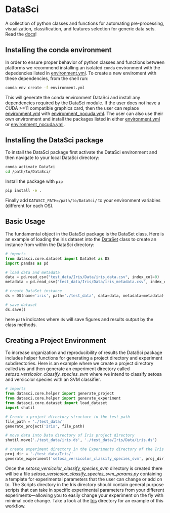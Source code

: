 # DataSci
A collection of python classes and functions for automating pre-processing, visualization, classification, and features selection for generic data sets. Read the [docs](https://ekehoe32.github.io/DataSci/)!

## Installing the conda environment
In order to ensure proper behavior of python classes and functions between platforms we recommend installing an isolated ```conda``` environment with the depedencies listed in [environment.yml](environment.yml). To create a new enviroment with these dependencies, from the shell run:
```bash
conda env create -f environment.yml
```
This will generate the conda environment DataSci and install any dependencies required by the DataSci module. If the user does not have a CUDA >=11 compatible graphics card, then the user can replace [environment.yml](environment.yml) with [environment_nocuda.yml](environment_nocuda.yml). The user can also use their own environment and install the packages listed in either [environment.yml](environment.yml) or [environment_nocuda.yml](environment_nocuda.yml).

## Installing the DataSci package
To install the DataSci package first activate the DataSci environment and then navigate to your local DataSci directory:
```bash
conda activate DataSci
cd /path/to/DataSci/
```
Install the package with ```pip```
```bash
pip install -e .
```
Finally add ```DATASCI_PATH=/path/to/DataSci/``` to your environment variables (different for each OS).

## Basic Usage
The fundamental object in the DataSci package is the DataSet class. Here is an example of loading the iris dataset into the [DataSet](https://ekehoe32.github.io/DataSci/rst/datasci.core.html#datasci.core.dataset.DataSet) class to create an instance from within the DataSci directory:

```python
# imports
from datasci.core.dataset import DataSet as DS
import pandas as pd

# load data and metadata
data = pd.read_csv("test_data/Iris/Data/iris_data.csv", index_col=0)
metadata = pd.read_csv("test_data/Iris/Data/iris_metadata.csv", index_col=0)

# create DataSet instance
ds = DS(name='iris', path='./test_data', data=data, metadata=metadata)

# save dataset
ds.save()

```
here ```path``` indicates where ```ds``` will save figures and results output by the class methods.

## Creating a Project Environment
To increase organization and reproducibility of results the DataSci package includes helper functions for generating a project directory and experiment subdirectories. Here is an example where we create a project directory called *Iris* and then generate an experiment directory called *setosa_versicolor_classify_species_svm* where we intend to classify setosa and versicolor species with an SVM classifier.

```python
# imports
from datasci.core.helper import generate_project
from datasci.core.helper import generate_experiment
from datasci.core.dataset import load_dataset
import shutil

# Create a project directory structure in the test path
file_path = './test_data/'
generate_project('Iris', file_path)

# move data into Data directory of Iris project directory
shutil.move('./test_data/iris.ds', './test_data/Iris/Data/iris.ds')

# create experiment directory in the Experiments directory of the Iris directory
proj_dir = './test_data/Iris/'
generate_experiment('setosa_versicolor_classify_species_svm', proj_dir)
```
Once the *setosa_versicolor_classify_species_svm* directory is created there will be a file *setosa_versicolor_classify_species_svm_params.py* containing a template for experimental parameters that the user can change or add on to. The Scripts directory in the Iris directory should contain general purpose scripts that can take in specific experimental parameters from your different experiments—allowing you to easily change your experiment on the fly with minimal code change. Take a look at the [Iris](test_data/Iris) directory for an example of this workflow.

